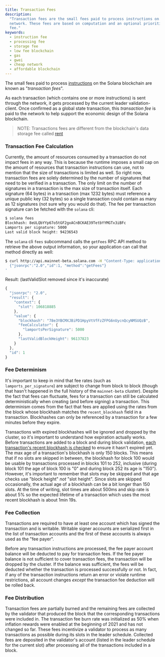 ```yaml
---
title: Transaction Fees
description:
  "Transaction fees are the small fees paid to process instructions on the
  network. These fees are based on computation and an optional prioritization
  fee."
keywords:
  - instruction fee
  - processing fee
  - storage fee
  - low fee blockchain
  - gas
  - gwei
  - cheap network
  - affordable blockchain
---
```


The small fees paid to process
[instructions](./../../terminology.md#instruction) on the Solana blockchain are
known as "_transaction fees_".

As each transaction (which contains one or more instructions) is sent through
the network, it gets processed by the current leader validation-client. Once
confirmed as a global state transaction, this _transaction fee_ is paid to the
network to help support the economic design of the Solana blockchain.

> NOTE: Transactions fees are different from the blockchain's data storage fee
> called [rent](./rent.md)

### Transaction Fee Calculation

Currently, the amount of resources consumed by a transaction do not impact fees
in any way. This is because the runtime imposes a small cap on the amount of
resources that transaction instructions can use, not to mention that the size of
transactions is limited as well. So right now, transaction fees are solely
determined by the number of signatures that need to be verified in a
transaction. The only limit on the number of signatures in a transaction is the
max size of transaction itself. Each signature (64 bytes) in a transaction (max
1232 bytes) must reference a unique public key (32 bytes) so a single
transaction could contain as many as 12 signatures (not sure why you would do
that). The fee per transaction signature can be fetched with the `solana` cli:

```bash
$ solana fees
Blockhash: 8eULQbYYp67o5tGF2gxACnBCKAE39TetbYYMGTx3iBFc
Lamports per signature: 5000
Last valid block height: 94236543
```

The `solana` cli `fees` subcommand calls the `getFees` RPC API method to
retrieve the above output information, so your application can call that method
directly as well:

```bash
$ curl http://api.mainnet-beta.solana.com -H "Content-Type: application/json" -d '
  {"jsonrpc":"2.0","id":1, "method":"getFees"}
'
```

Result: (lastValidSlot removed since it's inaccurate)

```js
{
  "jsonrpc": "2.0",
  "result": {
    "context": {
      "slot": 106818885
    },
    "value": {
      "blockhash": "78e3YBCMXJBiPD1HpyVtVfFzZFPG6nUycnQcyNMSUQzB",
      "feeCalculator": {
        "lamportsPerSignature": 5000
      },
      "lastValidBlockHeight": 96137823
    }
  },
  "id": 1
}
```

### Fee Determinism

It's important to keep in mind that fee rates (such as `lamports_per_signature`)
are subject to change from block to block (though that hasn't happened in the
full history of the `mainnet-beta` cluster). Despite the fact that fees can
fluctuate, fees for a transaction can still be calculated deterministically when
creating (and before signing) a transaction. This determinism comes from the
fact that fees are applied using the rates from the block whose blockhash
matches the `recent_blockhash` field in a transaction. Blockhashes can only be
referenced by a transaction for a few minutes before they expire.

Transactions with expired blockhashes will be ignored and dropped by the
cluster, so it's important to understand how expiration actually works. Before
transactions are added to a block and during block validation,
[each transaction's recent blockhash is checked](https://github.com/solana-labs/solana/blob/647aa926673e3df4443d8b3d9e3f759e8ca2c44b/runtime/src/bank.rs#L3482)
to ensure it hasn't expired yet. The max age of a transaction's blockhash is
only 150 blocks. This means that if no slots are skipped in between, the
blockhash for block 100 would be usable by transactions processed in blocks 101
to 252, inclusive (during block 101 the age of block 100 is "0" and during block
252 its age is "150"). However, it's important to remember that slots may be
skipped and that age checks use "block height" _not_ "slot height". Since slots
are skipped occasionally, the actual age of a blockhash can be a bit longer than
150 slots. At the time of writing, slot times are about 500ms and skip rate is
about 5% so the expected lifetime of a transaction which uses the most recent
blockhash is about 1min 19s.

### Fee Collection

Transactions are required to have at least one account which has signed the
transaction and is writable. Writable signer accounts are serialized first in
the list of transaction accounts and the first of these accounts is always used
as the "fee payer".

Before any transaction instructions are processed, the fee payer account balance
will be deducted to pay for transaction fees. If the fee payer balance is not
sufficient to cover transaction fees, the transaction will be dropped by the
cluster. If the balance was sufficient, the fees will be deducted whether the
transaction is processed successfully or not. In fact, if any of the transaction
instructions return an error or violate runtime restrictions, all account
changes _except_ the transaction fee deduction will be rolled back.

### Fee Distribution

Transaction fees are partially burned and the remaining fees are collected by
the validator that produced the block that the corresponding transactions were
included in. The transaction fee burn rate was initialized as 50% when inflation
rewards were enabled at the beginning of 2021 and has not changed so far. These
fees incentivize a validator to process as many transactions as possible during
its slots in the leader schedule. Collected fees are deposited in the
validator's account (listed in the leader schedule for the current slot) after
processing all of the transactions included in a block.
